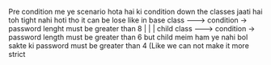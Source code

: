 Pre condition me ye scenario hota hai ki condition down the classes jaati hai toh tight nahi hoti tho it can be lose like in 
                                         base class --->  condition -> password lenght must be greater than 8 
                                                  |
                                                  |
                                                  |
                                         child class --->  condition -> password length must be greater than 6
but child meim ham ye nahi bol sakte ki password must be greater than 4 (Like we can not make it more strict 
